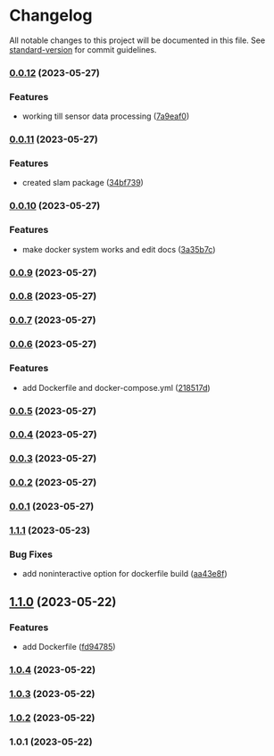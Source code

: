 # Changelog

All notable changes to this project will be documented in this file. See [standard-version](https://github.com/conventional-changelog/standard-version) for commit guidelines.

### [0.0.12](https://github.com/suho0515/ros2-nav2/compare/v0.0.11...v0.0.12) (2023-05-27)


### Features

* working till sensor data processing ([7a9eaf0](https://github.com/suho0515/ros2-nav2/commit/7a9eaf042ff147104a312b422f65d1098bb6e8e3))

### [0.0.11](https://github.com/suho0515/ros2-nav2/compare/v0.0.10...v0.0.11) (2023-05-27)


### Features

* created slam package ([34bf739](https://github.com/suho0515/ros2-nav2/commit/34bf739dc7ae4dced53db957c6c7bb082484c1d6))

### [0.0.10](https://github.com/suho0515/ros2-nav2/compare/v0.0.9...v0.0.10) (2023-05-27)


### Features

* make docker system works and edit docs ([3a35b7c](https://github.com/suho0515/ros2-nav2/commit/3a35b7c6b9850be4ea65115b5accba0bfefa48fb))

### [0.0.9](https://github.com/suho0515/ros2-nav2/compare/v0.0.8...v0.0.9) (2023-05-27)

### [0.0.8](https://github.com/suho0515/ros2-nav2/compare/v0.0.7...v0.0.8) (2023-05-27)

### [0.0.7](https://github.com/suho0515/ros2-nav2/compare/v0.0.6...v0.0.7) (2023-05-27)

### [0.0.6](https://github.com/suho0515/ros2-nav2/compare/v0.0.5...v0.0.6) (2023-05-27)


### Features

* add Dockerfile and docker-compose.yml ([218517d](https://github.com/suho0515/ros2-nav2/commit/218517dc3ee00ccdb3224ec91aafe9704c71ac09))

### [0.0.5](https://github.com/suho0515/ros2-nav2/compare/v0.0.4...v0.0.5) (2023-05-27)

### [0.0.4](https://github.com/suho0515/ros2-nav2/compare/v0.0.3...v0.0.4) (2023-05-27)

### [0.0.3](https://github.com/suho0515/ros2-nav2/compare/v0.0.2...v0.0.3) (2023-05-27)

### [0.0.2](https://github.com/suho0515/ros2-nav2/compare/v0.0.1...v0.0.2) (2023-05-27)

### [0.0.1](https://github.com/suho0515/ros2-nav2/compare/v1.1.1...v0.0.1) (2023-05-27)

### [1.1.1](https://github.com/suho0515/ros2-nav2/compare/v1.1.0...v1.1.1) (2023-05-23)


### Bug Fixes

* add noninteractive option for dockerfile build ([aa43e8f](https://github.com/suho0515/ros2-nav2/commit/aa43e8fb840a437198667fc9438ab4530a941aa8))

## [1.1.0](https://github.com/suho0515/ros2-nav2/compare/v1.0.4...v1.1.0) (2023-05-22)


### Features

* add Dockerfile ([fd94785](https://github.com/suho0515/ros2-nav2/commit/fd9478548efa6b803961198d11a512f050bdc3af))

### [1.0.4](https://github.com/suho0515/ros2-nav2/compare/v1.0.3...v1.0.4) (2023-05-22)

### [1.0.3](https://github.com/suho0515/ros2-nav2/compare/v1.0.2...v1.0.3) (2023-05-22)

### [1.0.2](https://github.com/suho0515/ros2-nav2/compare/v1.0.1...v1.0.2) (2023-05-22)

### 1.0.1 (2023-05-22)
